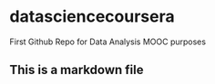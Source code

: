 datasciencecoursera
===================

First Github Repo for Data Analysis MOOC purposes

## This is a markdown file
